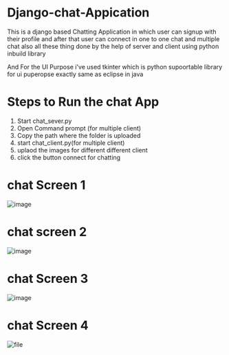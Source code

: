 # Django-chat-Appication
This is a django based Chatting Application in which user can signup with their profile and after that user can connect in one to one chat and multiple chat also 
all these thing done by the help of server and client using python inbuild library

And For the UI Purpose i've used tkinter which is python supoortable library for ui puperopse exactly same as eclipse in java

# Steps to Run the chat App
1. Start chat_sever.py
2. Open Command prompt (for multiple client)
3. Copy the path where the folder is uploaded
4. start chat_client.py(for multiple client)
5. uplaod the images for different different client
6. click the button connect for chatting

# chat Screen 1
![image](https://user-images.githubusercontent.com/85015174/194266186-44a1f2b9-72da-4084-801e-56e67629bf2f.png)

# chat screen 2
![image](https://user-images.githubusercontent.com/85015174/194266416-36f01398-2b9e-40cc-91e9-42a14a481737.png)

# chat Screen 3
![image](https://user-images.githubusercontent.com/85015174/194271149-9058cff0-a652-4250-8232-9a0e31529cab.png)

# chat Screen 4
![file](https://user-images.githubusercontent.com/85015174/194273264-b5212dd2-a0a8-4a53-a964-cd55dd338bf9.png)



